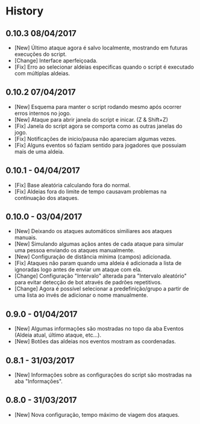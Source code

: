 # History

## 0.10.3 08/04/2017
- [New] Último ataque agora é salvo localmente, mostrando em futuras execuções do script.
- [Change] Interface aperfeiçoada.
- [Fix] Erro ao selecionar aldeias especificas quando o script é executado com múltiplas aldeias.

## 0.10.2 07/04/2017
- [New] Esquema para manter o script rodando mesmo após ocorrer erros internos no jogo.
- [New] Ataque para abrir janela do script e inicar. (Z & Shift+Z)
- [Fix] Janela do script agora se comporta como as outras janelas do jogo.
- [Fix] Notificações de inicio/pausa não apareciam algumas vezes.
- [Fix] Alguns eventos só faziam sentido para jogadores que possuiam mais de uma aldeia.

## 0.10.1 - 04/04/2017
- [Fix] Base aleatória calculando fora do normal.
- [Fix] Aldeias fora do limite de tempo causavam problemas na continuação dos ataques.

## 0.10.0 - 03/04/2017

- [New] Deixando os ataques automáticos similiares aos ataques manuais.
- [New] Simulando algumas açãos antes de cada ataque para simular uma pessoa enviando os ataques manualmente.
- [New] Configuração de distância mínima (campos) adicionada.
- [Fix] Ataques não param quando uma aldeia é adicionada a lista de ignoradas logo antes de enviar um ataque com ela.
- [Change] Configuração "Intervalo" alterada para "Intervalo aleatório" para evitar detecção de bot através de padrões repetitivos.
- [Change] Agora é possível selecionar a predefinição/grupo a partir de uma lista ao invés de adicionar o nome manualmente.

## 0.9.0 - 01/04/2017

- [New] Algumas informações são mostradas no topo da aba Eventos (Aldeia atual, último ataque, etc...).
- [New] Botões das aldeias nos eventos mostram as coordenadas.

## 0.8.1 - 31/03/2017

- [New] Informações sobre as configurações do script são mostradas na aba "Informações".

## 0.8.0 - 31/03/2017

- [New] Nova configuração, tempo máximo de viagem dos ataques.
